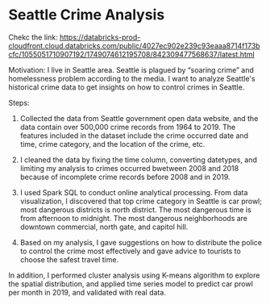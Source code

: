 # Seattle Crime Analysis

Chekc the link: https://databricks-prod-cloudfront.cloud.databricks.com/public/4027ec902e239c93eaaa8714f173bcfc/1055051710907192/1749074612195708/842309477568637/latest.html

Motivation: I live in Seattle area. Seattle is plagued by “soaring crime” and homelessness problem according to the media. I want to analyze Seattle's historical crime data to get insights on how to control crimes in Seattle.  

Steps:

1.  Collected the data from Seattle government open data website, and the data contain over 500,000 crime records from 1964 to 2019. The features included in the dataset include the crime occurred date and time, crime category, and the location of the crime, etc.

2. I cleaned the data by fixing the time column, converting datetypes, and limiting my analysis to crimes occurred bwetween 2008 and 2018 because of incomplete crime records before 2008 and in 2019.

3. I used Spark SQL to conduct online analytical processing. From data visualization, I discovered that top crime category in Seattle is car prowl; most dangerous districts is north district. The most dangerous time is from afternoon to midnight. The most dangerous neighborhoods are downtown commercial, north gate, and capitol hill.

4. Based on my analysis, I gave suggestions on  how to distribute the police to control the crime most effectively and gave advice to tourists to choose the safest travel time. 

In addition, I performed cluster analysis using K-means algorithm to explore the spatial distribution,  and applied time series model to predict car prowl per month in 2019, and validated with real data.
